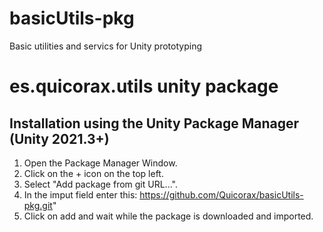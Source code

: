 # basicUtils-pkg
Basic utilities and servics for Unity prototyping
# es.quicorax.utils unity package

## Installation using the Unity Package Manager (Unity 2021.3+)
1. Open the Package Manager Window. 
2. Click on the + icon on the top left.
3. Select "Add package from git URL...".
4. In the imput field enter this: https://github.com/Quicorax/basicUtils-pkg.git"
5. Click on add and wait while the package is downloaded and imported.